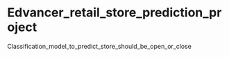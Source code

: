 # Edvancer_retail_store_prediction_project
Classification_model_to_predict_store_should_be_open_or_close
